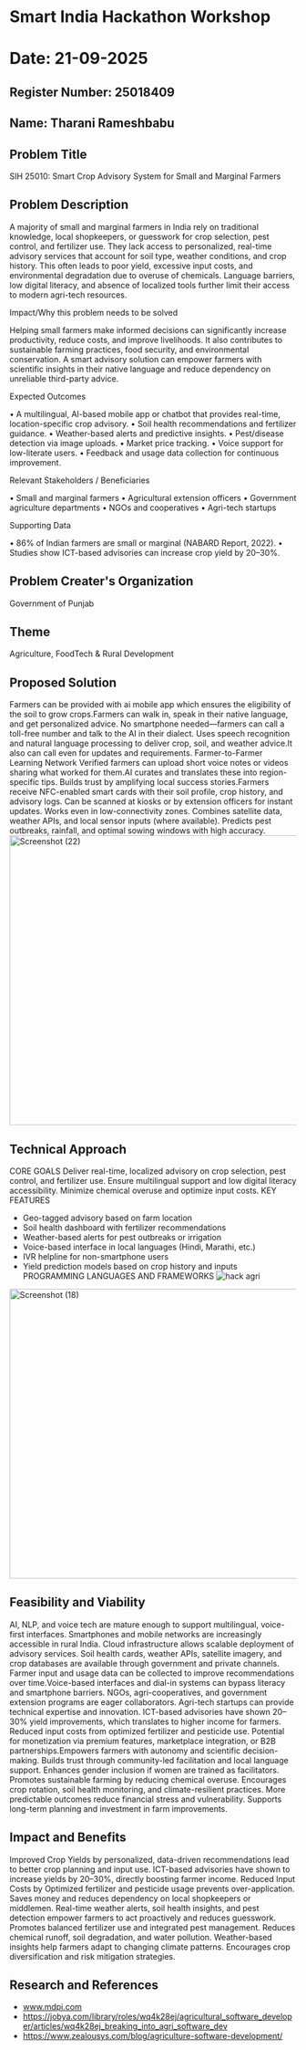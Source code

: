 # Smart India Hackathon Workshop
# Date: 21-09-2025
## Register Number: 25018409
## Name: Tharani Rameshbabu
## Problem Title
SIH 25010: Smart Crop Advisory System for Small and Marginal Farmers
## Problem Description
A majority of small and marginal farmers in India rely on traditional knowledge, local shopkeepers, or guesswork for crop selection, pest control, and fertilizer use. They lack access to personalized, real-time advisory services that account for soil type, weather conditions, and crop history. This often leads to poor yield, excessive input costs, and environmental degradation due to overuse of chemicals. Language barriers, low digital literacy, and absence of localized tools further limit their access to modern agri-tech resources.

Impact/Why this problem needs to be solved

Helping small farmers make informed decisions can significantly increase productivity, reduce costs, and improve livelihoods. It also contributes to sustainable farming practices, food security, and environmental conservation. A smart advisory solution can empower farmers with scientific insights in their native language and reduce dependency on unreliable third-party advice.

Expected Outcomes

• A multilingual, AI-based mobile app or chatbot that provides real-time, location-specific crop advisory.
• Soil health recommendations and fertilizer guidance.
• Weather-based alerts and predictive insights.
• Pest/disease detection via image uploads.
• Market price tracking.
• Voice support for low-literate users.
• Feedback and usage data collection for continuous improvement.

Relevant Stakeholders / Beneficiaries

• Small and marginal farmers
• Agricultural extension officers
• Government agriculture departments
• NGOs and cooperatives
• Agri-tech startups

Supporting Data

• 86% of Indian farmers are small or marginal (NABARD Report, 2022).
• Studies show ICT-based advisories can increase crop yield by 20–30%.

## Problem Creater's Organization
Government of Punjab

## Theme
Agriculture, FoodTech & Rural Development

## Proposed Solution
Farmers can be provided with ai mobile app which ensures the eligibility of the soil to grow crops.Farmers can walk in, speak in their native language, and get personalized advice. No smartphone needed—farmers can call a toll-free number and talk to the AI in their dialect. Uses speech recognition and natural language processing to deliver crop, soil, and weather advice.It also can call even for updates and requirements.
Farmer-to-Farmer Learning Network
Verified farmers can upload short voice notes or videos sharing what worked for them.AI curates and translates these into region-specific tips. Builds trust by amplifying local success stories.Farmers receive NFC-enabled smart cards with their soil profile, crop history, and advisory logs. Can be scanned at kiosks or by extension officers for instant updates. Works even in low-connectivity zones. Combines satellite data, weather APIs, and local sensor inputs (where available). Predicts pest outbreaks, rainfall, and optimal sowing windows with high accuracy.
<img width="869" height="508" alt="Screenshot (22)" src="https://github.com/user-attachments/assets/c9339b1f-50d3-4bd1-80eb-4cb779d069ed" />

## Technical Approach
CORE GOALS
Deliver real-time, localized advisory on crop selection, pest control, and fertilizer use. Ensure multilingual support and low digital literacy accessibility. Minimize chemical overuse and optimize input costs. 
KEY FEATURES
-  Geo-tagged advisory based on farm location
-  Soil health dashboard with fertilizer recommendations
-  Weather-based alerts for pest outbreaks or irrigation
-  Voice-based interface in local languages (Hindi, Marathi, etc.)
-  IVR helpline for non-smartphone users
-  Yield prediction models based on crop history and inputs
PROGRAMMING LANGUAGES AND FRAMEWORKS
![hack agri](https://github.com/user-attachments/assets/d757dfb4-7a1d-41ef-a8c7-f3ad0af67233)
<img width="869" height="508" alt="Screenshot (18)" src="https://github.com/user-attachments/assets/5ea490e9-85e9-4e7b-99c3-61367a5fbcad" />

## Feasibility and Viability
   AI, NLP, and voice tech are mature enough to support multilingual, voice-first interfaces. Smartphones and mobile networks are increasingly accessible in rural India. Cloud infrastructure allows scalable deployment of advisory services. Soil health cards, weather APIs, satellite imagery, and crop databases are available through government and private channels. Farmer input and usage data can be collected to improve recommendations over time.Voice-based interfaces and dial-in systems can bypass literacy and smartphone barriers. NGOs, agri-cooperatives, and government extension programs are eager collaborators. Agri-tech startups can provide technical expertise and innovation.
  ICT-based advisories have shown 20–30% yield improvements, which translates to higher income for farmers. Reduced input costs from optimized fertilizer and pesticide use. Potential for monetization via premium features, marketplace integration, or B2B partnerships.Empowers farmers with autonomy and scientific decision-making. Builds trust through community-led facilitation and local language support. Enhances gender inclusion if women are trained as facilitators. Promotes sustainable farming by reducing chemical overuse. Encourages crop rotation, soil health monitoring, and climate-resilient practices. More predictable outcomes reduce financial stress and vulnerability. Supports long-term planning and investment in farm improvements.
## Impact and Benefits
 Improved Crop Yields by personalized, data-driven recommendations lead to better crop planning and input use.
 ICT-based advisories have shown to increase yields by 20–30%, directly boosting farmer income.
 Reduced Input Costs by Optimized fertilizer and pesticide usage prevents over-application.
 Saves money and reduces dependency on local shopkeepers or middlemen.
 Real-time weather alerts, soil health insights, and pest detection empower farmers to act proactively and reduces guesswork.
 Promotes balanced fertilizer use and integrated pest management.
 Reduces chemical runoff, soil degradation, and water pollution.
 Weather-based insights help farmers adapt to changing climate patterns.
 Encourages crop diversification and risk mitigation strategies.
## Research and References
 - www.mdpi.com
 - https://jobya.com/library/roles/wq4k28ej/agricultural_software_developer/articles/wq4k28ej_breaking_into_agri_software_dev
 - https://www.zealousys.com/blog/agriculture-software-development/
 
